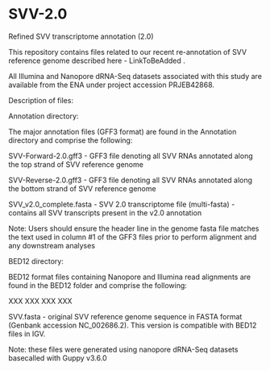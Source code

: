 # SVV-2.0
Refined SVV transcriptome annotation (2.0)

This repository contains files related to our recent re-annotation of SVV reference genome described here - LinkToBeAdded .

All  Illumina and Nanopore dRNA-Seq datasets associated with this study are available from the ENA under project accession PRJEB42868.

Description of files:

Annotation directory:

The major annotation files (GFF3 format) are found in the Annotation directory and comprise the following:

SVV-Forward-2.0.gff3 - GFF3 file denoting all SVV RNAs annotated along the top strand of SVV reference genome

SVV-Reverse-2.0.gff3 - GFF3 file denoting all SVV RNAs annotated along the bottom strand of SVV reference genome

SVV_v2.0_complete.fasta - SVV 2.0 transcriptome file (multi-fasta) - contains all SVV transcripts present in the v2.0 annotation

Note: Users should ensure the header line in the genome fasta file matches the text used in column #1 of the GFF3 files prior to perform alignment and any downstream analyses

BED12 directory:

BED12 format files containing Nanopore and Illumina read alignments are found in the BED12 folder and comprise the following:

XXX
XXX
XXX
XXX

SVV.fasta - original SVV reference genome sequence in FASTA format (Genbank accession NC_002686.2). This version is compatible with BED12 files in IGV.

Note: these files were generated using nanopore dRNA-Seq datasets basecalled with Guppy v3.6.0

